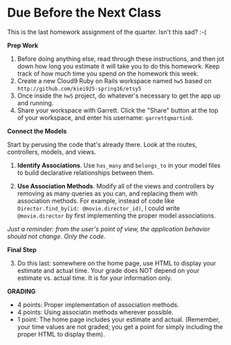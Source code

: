 # Due Before the Next Class

This is the last homework assignment of the quarter.  Isn't this sad? :-(

**Prep Work**

1. Before doing anything else, read through these instructions, and then jot down how long you estimate it will take you to do this homework. Keep track of how much time you spend on the homework this week.
3. Create a new Cloud9 Ruby on Rails workspace named `hw5` based on ```http://github.com/kiei925-spring16/etsy5```
2. Once inside the `hw5` project, do whatever's necessary to get the app up and running.
4. Share your workspace with Garrett. Click the "Share" button at the top of your workspace, and enter his username: `garrettqmartin8`.  

**Connect the Models**

Start by perusing the code that's already there.  Look at the routes, controllers, models, and views.



1. **Identify Associations**. Use `has_many` and `belongs_to` in your model files to build declarative relationships between them.

2. **Use Association Methods**.  Modify all of the views and controllers by removing as many queries as you can, and replacing them with association methods.  For example, instead of code like `Director.find_by(id: @movie.director_id)`, I could write `@movie.director` by first implementing the proper model associations.

*Just a reminder: from the user's point of view, the application behavior should not change.  Only the code.*

**Final Step**

3. Do this last: somewhere on the home page, use HTML to display your estimate and actual time.  Your grade does NOT depend on your estimate vs. actual time.  It is for your information only.


**GRADING**

- 4 points: Proper implementation of association methods.
- 4 points: Using associatin methods wherever possible.
- 1 point: The home page includes your estimate and actual. (Remember, your time values are not graded; you get a point for simply including the proper HTML to display them).


